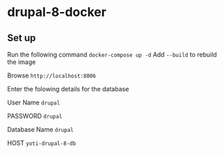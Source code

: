 # drupal-8-docker
## Set up
Run the following command `docker-compose up -d` Add `--build` to rebuild the image

Browse `http://localhost:8006`

Enter the folowing details for the database

User Name `drupal`

PASSWORD `drupal`

Database Name `drupal`

HOST `yoti-drupal-8-db`

